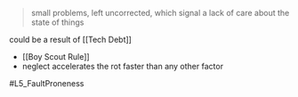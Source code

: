 > small problems, left uncorrected, which signal a lack of care about the state of things

could be a result of [[Tech Debt]]
- [[Boy Scout Rule]]
- neglect accelerates the rot faster than any other factor

#L5_FaultProneness 